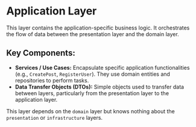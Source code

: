# Application Layer

This layer contains the application-specific business logic. It orchestrates the flow of data between the presentation layer and the domain layer.

## Key Components:

-   **Services / Use Cases:** Encapsulate specific application functionalities (e.g., `CreatePost`, `RegisterUser`). They use domain entities and repositories to perform tasks.
-   **Data Transfer Objects (DTOs):** Simple objects used to transfer data between layers, particularly from the presentation layer to the application layer.

This layer depends on the `domain` layer but knows nothing about the `presentation` or `infrastructure` layers.
